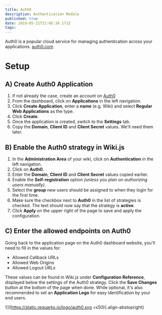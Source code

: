 ```yaml
---
title: Auth0
description: Authentication Module
published: true
date: 2019-05-21T21:05:34.171Z
tags: 
---
```


Auth0 is a popular cloud service for managing authentication across your applications.
[auth0.com](https://auth0.com)

# Setup

## A) Create Auth0 Application

1. If not already the case, create an account on [Auth0](https://auth0.com/)
1. From the dashboard, click on **Applications** in the left navigation.
1. Click **Create Application**, enter a **name** (e.g. Wiki) and select **Regular Web Applications** as the type.
1. Click **Create**.
1. Once the application is created, switch to the **Settings** tab.
1. Copy the **Domain**, **Client ID** and **Client Secret** values. We'll need them later.

## B) Enable the Auth0 strategy in Wiki.js

1. In the **Administration Area** of your wiki, click on **Authentication** in the left navigation.
1. Click on **Auth0**.
1. Enter the **Domain**, **Client ID** and **Client Secret** values copied earlier.
1. Enable the **Self-registration** option *(unless you plan on authorizing users manually)*.
1. Select the **group** new users should be assigned to when they login for the first time.
1. Make sure the checkbox next to **Auth0** in the list of strategies is checked. The text should now say that the strategy is **active**.
1. Click **Apply** on the upper right of the page to save and apply the configuration.

## C) Enter the allowed endpoints on Auth0

Going back to the application page on the Auth0 dashboard website, you'll need to fill in the values for:
- Allowed Callback URLs
- Allowed Web Origins
- Allowed Logout URLs

These values can be found in Wiki.js under **Configuration Reference**, displayed below the settings of the Auth0 strategy. Click the **Save Changes** button at the bottom of the page when done. While optional, it's also recommended to set an **Application Logo** for easy identification by your end users.

![](https://static.requarks.io/logo/auth0.svg =x50){.align-abstopright}
  